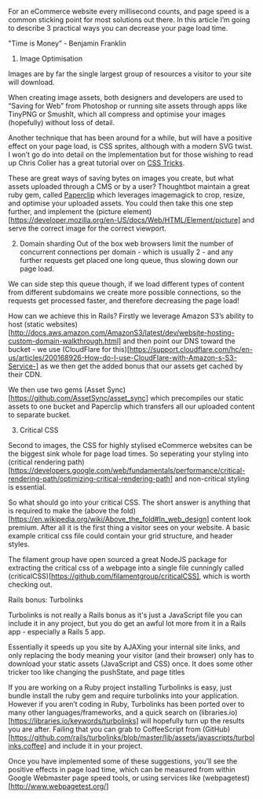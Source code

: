 For an eCommerce website every millisecond counts, and page speed is a common sticking point for most solutions out there. In this article I’m going to describe 3 practical ways you can decrease your page load time.

"Time is Money” - Benjamin Franklin

1. Image Optimisation

Images are by far the single largest group of resources a visitor to your site will download.

When creating image assets, both designers and developers are used to “Saving for Web” from Photoshop or running site assets through apps like TinyPNG or SmushIt, which all compress and optimise your images (hopefully) without loss of detail.

Another technique that has been around for a while, but will have a positive effect on your page load, is CSS sprites, although with a modern SVG twist. I won’t go do into detail on the implementation but for those wishing to read up Chris Colier has a great tutorial over on [CSS Tricks](https://css-tricks.com/svg-sprites-use-better-icon-fonts/).

These are great ways of saving bytes on images you create, but what assets uploaded through a CMS or by a user? Thoughtbot maintain a great ruby gem, called [Paperclip](https://github.com/thoughtbot/paperclip) which leverages imagemagick to crop, resize, and optimise your uploaded assets. You could then take this one step further, and implement the (picture element)[https://developer.mozilla.org/en-US/docs/Web/HTML/Element/picture] and serve the correct image for the correct viewport.

2. Domain sharding
Out of the box web browsers limit the number of concurrent connections per domain - which is usually 2 - and any further requests get placed one long queue, thus slowing down our page load.

We can side step this queue though, if we load different types of content from different subdomains we create more possible connections, so the requests get processed faster, and therefore decreasing the page load!

How can we achieve this in Rails? Firstly we leverage Amazon S3’s ability to host (static websites)[http://docs.aws.amazon.com/AmazonS3/latest/dev/website-hosting-custom-domain-walkthrough.html] and then point our DNS toward the bucket - we use (CloudFlare for this)[https://support.cloudflare.com/hc/en-us/articles/200168926-How-do-I-use-CloudFlare-with-Amazon-s-S3-Service-] as we then get the added bonus that our assets get cached by their CDN.

We then use two gems (Asset Sync)[https://github.com/AssetSync/asset_sync] which precompiles our static assets to one bucket and Paperclip which transfers all our uploaded content to separate bucket.

3. Critical CSS

Second to images, the CSS for highly stylised eCommerce websites can be the biggest sink whole for  page load times. So seperating your styling into (critical rendering path)[https://developers.google.com/web/fundamentals/performance/critical-rendering-path/optimizing-critical-rendering-path] and non-critical styling is essential.

So what should go into your critical CSS. The short answer is anything that is required to make the (above the fold)[https://en.wikipedia.org/wiki/Above_the_fold#In_web_design] content look premium. After all it is the first thing a visitor sees on your website. A basic example critical css file could contain your grid structure, and header styles.

The filament group have open sourced a great NodeJS package for extracting the critical css of a webpage into a single file cunningly called (criticalCSS)[https://github.com/filamentgroup/criticalCSS], which is worth checking out.

Rails bonus: Turbolinks

Turbolinks is not really a Rails bonus as it's just a JavaScript file you can include it in any project, but you do get an awful lot more from it in a Rails app - especially a Rails 5 app.

Essentially it speeds up you site by AJAXing your internal site links, and only replacing the body meaning your visitor (and their browser) only has to download your static assets (JavaScript and CSS) once. It does some other tricker too like changing the pushState, and page titles

If you are working on a Ruby project installing Turbolinks is easy, just bundle install the ruby gem and require turbolinks into your application. However if you aren’t coding in Ruby, Turbolinks has been ported over to many other languages/frameworks, and a quick search on (libraries.io)[https://libraries.io/keywords/turbolinks] will hopefully turn up the results you are after. Failing that you can grab to CoffeeScript from (GitHub)[https://github.com/rails/turbolinks/blob/master/lib/assets/javascripts/turbolinks.coffee] and include it in your project.

Once you have implemented some of these suggestions, you’ll see the positive effects in page load time, which can be measured from within Google Webmaster page speed tools, or using services like (webpagetest)[http://www.webpagetest.org/]
